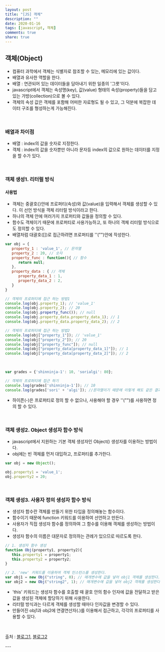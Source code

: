 ```yaml
---
layout: post
title: "[JS] 객체"
description: ""
date: 2020-01-16
tags: [javascript, 객체]
comments: true
share: true
---
```


## 객체(Object)

* 컴퓨터 과학에서 객체는 식별자로 참조할 수 있는, 메모리에 있는 값이다.
* 배열과 유사한 역할을 한다.
* 배열 : 연관되어 있는 데이터들을 담아내기 위한 일종의 '그릇'이다.
* javascript에서 객체는 속성명(key), 값(value) 형태의 속성(property)들을 담고있는 가방(collection)으로 볼 수 있다.
* 객체의 속성 값은 객체를 포함해 어떠한 자료형도 될 수 있고, 그 덕분에 복잡한 데이터 구조를 형성하는게 가능해진다.

<br>

### 배열과 차이점

* 배열 : index의 값을 숫자로 지정한다.
* 객체 : index의 값을 숫자뿐만 아니라 문자등 index의 값으로 원하는 데이터를 지정을 할 수가 있다.

<br>

### 객체 생성1. 리터럴 방식

#### 사용법
* 객체는 중괄호{}안에 프로퍼티(속성)와 값(value)을 입력해서 객체를 생성할 수 있다. 이 선언 방식을 객체 리터럴 방식이라고 한다.
* 하나의 객체 안에 여러가지 프로퍼티와 값들을 정의할 수 있다.
* 함수도 객체이기 때문에 프로퍼티로 사용가능하고, 또 하나의 객체 리터럴 방식으로도 정의할 수 있다.
* 배열처럼 대괄호([])로 접근하려면 프로퍼티를 ''("")안에 작성한다.

```javascript
var obj = {
   property_1 : 'value_1', // 문자열
   property_2 : 20, // 숫자
   property_func : function(){ // 함수
      return null;
   },
   property_data : { // 객체
      property_data_1 : 1,
      property_data_2 : 2,
   }
}

// 객체의 프로퍼티에 접근 하는 방법1
console.log(obj.property_1); // 'value_1'
console.log(obj.property_2); // 20
console.log(obj.property_func()); // null
console.log(obj.property_data.property_data_1); // 1
console.log(obj.property_data.property_data_2); // 2

// 객체의 프로퍼티에 접근 하는 방법2
console.log(obj["property_1"]); // 'value_1'
console.log(obj["property_2"]); // 20
console.log(obj["property_func"]); // null
console.log(obj["property_data[property_data_1]"]); // 1
console.log(obj["property_data[property_data_2]"]); // 2
```

<br>

```javascript
var grades = {'shinninja-1': 10, 'sorialgi': 80};

// 객체의 프로퍼티에 접근 하기
console.log(grades['shinninja-1']); // 10
console.log(grades['sori' + 'algi']); //문자열이기 때문에 이렇게 해도 같은 결과값이 나온다.
```
* 하이픈(-)은 프로퍼티로 정의 할 수 없으나, 사용해야 할 경우 ''("")를 사용하면 정의 할 수 있다.

<br>

### 객체 생성2. Object 생성자 함수 방식
* javascript에서 지원하는 기본 객체 생성자인 Object() 생성자를 이용하는 방법이다.
* obj에는 빈 객체를 먼저 대입하고, 프로퍼티를 추가한다.

```javascript
var obj = new Object();

obj.property1 = 'value_1';
obj.property2 = 20;
```

<br>

### 객체 생성3. 사용자 정의 생성자 함수 방식
* 생성자 함수란 객체를 만들기 위한 타입을 정의해놓는 함수이다.
* 함수이기 때문에 function 키워드를 이용하여 선언하고 만든다.
* 사용자가 직접 생성자 함수를 정의하여 그 함수를 이용해 객체를 생성하는 방법이다.
* 생성자 함수의 이름은 대문자로 정의하는 관례가 있으므로 따르도록 한다.

```javascript
// 1. 생성자 함수 생성
function Obj(property1, property2){
   this.property1 = property1;
   this.property2 = property2;
}

// 2. 'new' 키워드를 이용하여 객체 인스턴스를 생성한다.
var obj1 = new Obj("string", 0); // 매개변수에 값을 넣어 obj1 객체를 생성한다.
var obj2 = new Obj("string2", 1); // 매개변수에 값을 넣어 obj2 객체를 생성한다.
```
* 'this' 키워드는 생성자 함수를 호출할 때 괄호 안의 함수 인자에 값을 전달하고 받은 값을 생성된 객체에 할당하기 위해 사용한다.
* 리터럴 방식과는 다르게 객체를 생성할 때마다 인자값을 변경할 수 있다.
* 만들어진 obj1과 obj2에 연결연산자(.)를 이용해서 접근하고, 각각의 프로퍼티를 사용할 수 있다.

<br>

<p class="reference-txt">출처 : 
    <a href="https://webcoding.tistory.com/entry/JavaScript-자바스크립트-객체-생성-방법" target="_blankd">블로그1</a>,
    <a href="https://opentutorials.org/module/3989/26098" target="_blankd">블로그2</a>
</p>
--- 
